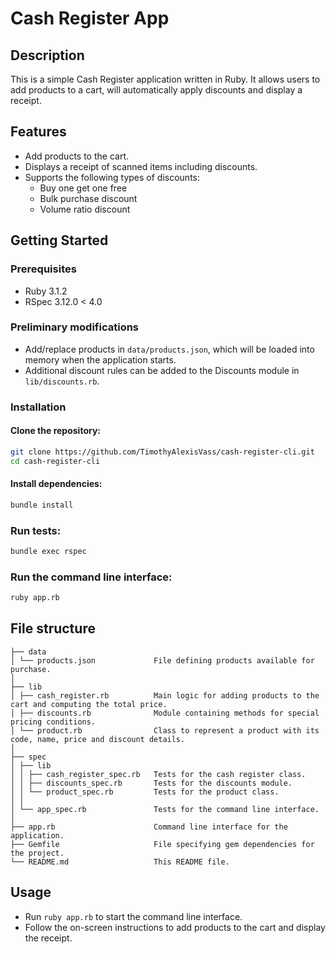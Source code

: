 # Cash Register App
## Description

This is a simple Cash Register application written in Ruby.
It allows users to add products to a cart, will automatically apply discounts and display a receipt.

## Features

* Add products to the cart.
* Displays a receipt of scanned items including discounts.
* Supports the following types of discounts:
  * Buy one get one free
  * Bulk purchase discount
  * Volume ratio discount

## Getting Started

### Prerequisites
* Ruby 3.1.2
* RSpec 3.12.0 < 4.0

### Preliminary modifications
* Add/replace products in `data/products.json`, which will be loaded into memory when the application starts.
* Additional discount rules can be added to the Discounts module in `lib/discounts.rb`.

### Installation

#### Clone the repository:
```bash
git clone https://github.com/TimothyAlexisVass/cash-register-cli.git
cd cash-register-cli
```
#### Install dependencies:
```bash
bundle install
```

### Run tests:
```bash
bundle exec rspec
```

### Run the command line interface:
```bash
ruby app.rb
```

## File structure
```
├── data
│ └── products.json             File defining products available for purchase.
│
├── lib
│ ├── cash_register.rb          Main logic for adding products to the cart and computing the total price.
│ ├── discounts.rb              Module containing methods for special pricing conditions.
│ └── product.rb                Class to represent a product with its code, name, price and discount details.
│
├── spec
│ ├── lib
│ │ ├── cash_register_spec.rb   Tests for the cash register class.
│ │ ├── discounts_spec.rb       Tests for the discounts module.
│ │ └── product_spec.rb         Tests for the product class.
│ │
│ └── app_spec.rb               Tests for the command line interface.
│
├── app.rb                      Command line interface for the application.
├── Gemfile                     File specifying gem dependencies for the project.
└── README.md                   This README file.
```

## Usage
* Run `ruby app.rb` to start the command line interface.
* Follow the on-screen instructions to add products to the cart and display the receipt.
